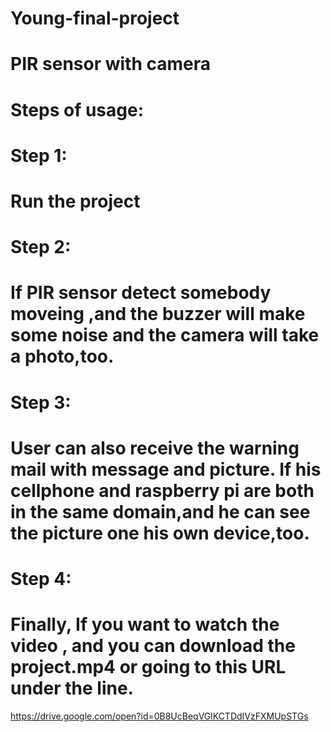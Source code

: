 # Young-final-project
# PIR sensor with camera

# Steps of usage:

# Step 1:
  # Run the project
# Step 2:
  # If PIR sensor detect somebody moveing ,and the buzzer will make some noise and the camera will take a photo,too.
# Step 3:
  # User can also receive the warning mail with message and picture. If his cellphone and raspberry pi are both in the same domain,and he  can see the picture one his own device,too.
# Step 4:
 # Finally, If you want to watch the video , and you can download the project.mp4 or going to this URL under the line.
 https://drive.google.com/open?id=0B8UcBeqVGlKCTDdIVzFXMUpSTGs
 
 

